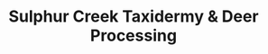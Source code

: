 ---
title: "Sulphur Creek Taxidermy & Deer Processing"
url: /lampasas/sulphur-creek-taxidermy-and-deer-processing/
shop: butcher
---